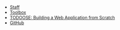 - [Staff](/staff)
- [Toolbox](/toolbox)
- [TODOOSE: Building a Web Application from Scratch](/todoose)
- [GitHub](https://github.com/jhu-oose)

